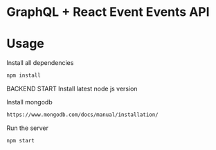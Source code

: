 # GraphQL + React Event Events API

# Usage

Install all dependencies
```sh
npm install
```
BACKEND START
Install latest node js version

Install mongodb 
```sh
https://www.mongodb.com/docs/manual/installation/
```

Run the server
```sh
npm start
```
